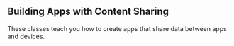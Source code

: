## Building Apps with Content Sharing
These classes teach you how to create apps that share data between apps and devices.
